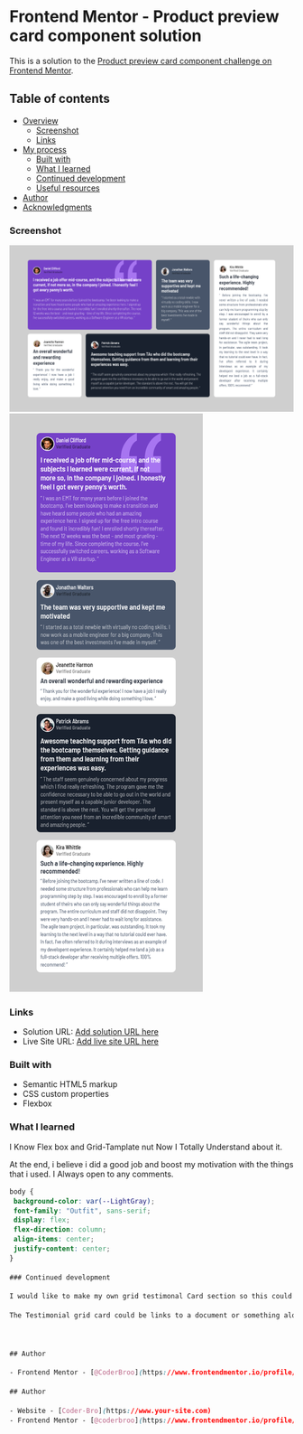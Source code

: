 # Frontend Mentor - Product preview card component solution

This is a solution to the [Product preview card component challenge on Frontend Mentor](https://www.frontendmentor.io/challenges/product-preview-card-component-GO7UmttRfa). 

## Table of contents

- [Overview](#overview)
  - [Screenshot](#screenshot)
  - [Links](#links)
- [My process](#my-process)
  - [Built with](#HTML5-CSS3)
  - [What I learned](#what-i-learned)
  - [Continued development](#continued-development)
  - [Useful resources](#useful-resources)
- [Author](#CoderBro)
- [Acknowledgments](#acknowledgments)

### Screenshot

![](./desktop.png)
![](./mobile.png)


### Links

- Solution URL: [Add solution URL here](https://coderrbro.github.io/Product-Card-Component/)
- Live Site URL: [Add live site URL here](https://snazzy-croissant-2679db.netlify.app/)


### Built with

- Semantic HTML5 markup
- CSS custom properties
- Flexbox

### What I learned
I Know Flex box  and Grid-Tamplate nut Now I Totally Understand about it.

At the end, i believe i did a good job and boost my motivation with the things that i used.
I Always open to any comments.
```css
body {
 background-color: var(--LightGray);
 font-family: "Outfit", sans-serif;
 display: flex;
 flex-direction: column;
 align-items: center;
 justify-content: center;
}

### Continued development

I would like to make my own grid testimonal Card section so this could be used as a default template.

The Testimonial grid card could be links to a document or something along those ways. Going to think about something useful that could come in handy.



## Author

- Frontend Mentor - [@CoderBroo](https://www.frontendmentor.io/profile/CoderBroo)

## Author

- Website - [Coder-Bro](https://www.your-site.com)
- Frontend Mentor - [@coderbroo](https://www.frontendmentor.io/profile/yourusername)


